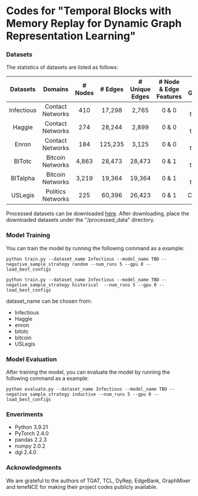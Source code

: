 # Codes for "Temporal Blocks with Memory Replay for Dynamic Graph Representation Learning"

### Datasets

The statistics of datasets are listed as follows:

| Datasets  |      Domains      | # Nodes | # Edges | # Unique Edges | # Node & Edge Features | Time Granularity |    Duration     |
|:---------:|:-----------------:|:-------:|:-------:|:--------------:|:----------------------:|:----------------:|:---------------:|
| Infectious | Contact Networks |   410   | 17,298  |     2,765      |         0 & 0          |  Unix timestamp  |     8 hours     |
|   Haggle   | Contact Networks |   274   | 28,244  |     2,899      |         0 & 0          |  Unix timestamp  |     4 days      |
|   Enron    | Contact Networks |   184   | 125,235 |     3,125      |         0 & 0          |  Unix timestamp  |     3 years     |
|   BITotc   | Bitcoin Networks |  4,863  | 28,473  |     28,473     |         0 & 1          |  Unix timestamp  |     7 years     |
|  BITalpha  | Bitcoin Networks |  3,219  | 19,364  |     19,364     |         0 & 1          |  Unix timestamp  |     7 years     |
|  USLegis   |Politics Networks |   225   | 60,396  |     26,423     |         0 & 1          |    Congresses    |  12 congresses  |


Processed datasets can be downloaded [here](https://pan.baidu.com/s/1PjQDAzl9cO68l5_PnsshfA?pwd=qur2). After downloading, place the downloaded datasets under the "/processed_data" directory.

### Model Training

You can train the model by running the following command as a example:

```python train.py --dataset_name Infectious --model_name TBD --negative_sample_strategy random --num_runs 5 --gpu 0 --load_best_configs```

```python train.py --dataset_name Infectious --model_name TBD --negative_sample_strategy historical  --num_runs 5 --gpu 0 --load_best_configs```

dataset_name can be chosen from:
- Infectious
- Haggle
- enron
- bitotc
- bitcoin
- USLegis

### Model Evaluation

After training the model, you can evaluate the model by running the following command as a example:

```python evaluate.py --dataset_name Infectious --model_name TBD --negative_sample_strategy inductive --num_runs 5 --gpu 0 --load_best_configs```

### Enveriments
- Python 3.9.21
- PyTorch 2.4.0
- pandas 2.2.3
- numpy 2.0.2
- dgl 2.4.0

### Acknowledgments
We are grateful to the authors of TGAT, TCL, DyRep, EdgeBank, GraphMixer and teneNCE for making their project codes publicly available.

[//]: # (### Citation)

[//]: # (Please consider citing our paper when using this project.)
